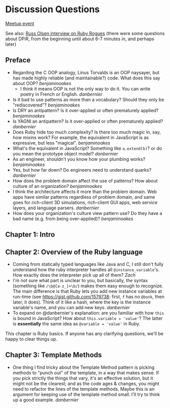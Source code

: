 # Discussion Questions

[Meetup event](http://www.meetup.com/newhavenrb/events/46434952/)

See also: [Russ Olsen interview on Ruby Rogues](http://rubyrogues.com/033-rr-book-club-eloquent-ruby/) (there were some questions about DPiR, from the beginning until about 6-7 minutes in, and perhaps later)

## Preface

* Regarding the C OOP analogy, Linus Torvalds is an OOP naysayer, but has made highly reliable (and maintainable?) code.  What does this say about OOP? _benjaminoakes_
  * I think it means OOP is not the only way to do it. You can write poetry in French _or_ English. _danbernier_
* Is it bad to use patterns as more than a vocabulary?  Should they only be "rediscovered"? _benjaminoakes_
* Is DRY an antipattern?  Is it over-applied or often prematurely applied? _benjaminoakes_
* Is YAGNI an antipattern?  Is it over-applied or often prematurely applied? _danbernier_
* Does Ruby hide too much complexity?  Is there too much magic in, say, how mixins work?  For example, the equivalent in JavaScript is as expressive, but less "magical". _benjaminoakes_
 * What's the equivalent in JavaScript? Something like `a.extend(b)`? or do you mean the prototype object model? _danbernier_
* As an engineer, shouldn't you know how your plumbing works? _benjaminoakes_
 * Yes, but how far down? Do engineers need to understand quarks? _danbernier_
* How does the problem domain affect the use of patterns?  How about culture of an organization? _benjaminoakes_
 * I think the architecture affects it more than the problem domain. Web apps have similar patterns regardless of problem domain, and same goes for rich-client 3D simulations, rich-client GUI apps, web service layers, and language parsers. _danbernier_
* How does your organization's culture view pattern use?  Do they have a bad name (e.g. from being over-applied)? _benjaminoakes_

## Chapter 1: Intro

## Chapter 2: Overview of the Ruby language

* Coming from statically typed languages like Java and C, I still don't fully understand how the ruby interpreter handles all `@instance_variable`'s.  How exactly does the interpreter pick up all of them? _Zach_
 * I'm not sure what part is unclear to you, but basically, the syntax (something like `/\b@[a-z_]+\b/`) makes them easy enough to recognize. The main difference is that Ruby lets you add new instance variables at run-time (see https://gist.github.com/1579738: first, `f` has no `@bonk`, then later, it does). Think of it like a hash, where the key is the instance variable's name, and you can add new keys. _danbernier_
  * To expand on @danbernier's explanation:  are you familiar with how `this` is bound in JavaScript?  How about `this.variable = 'value'`?  The latter is **essentially** the same idea as `@variable = 'value'` in Ruby.

This chapter is Ruby basics.  If anyone has any clarifying questions, we'll be happy to clear things up.

## Chapter 3: Template Methods

* One thing I find tricky about the Template Method pattern is picking
  methods to "punch out" of the template, in a way that makes
  sense. If you pick strictly the things that vary, it's an effective
  solution, but it might not be the clearest; and as the code ages &amp;
  changes, you might need to refactor the lines of the template
  methods. Maybe this is an argument for keeping use of the template
  method small. I'll try to think up a good example. _danbernier_
